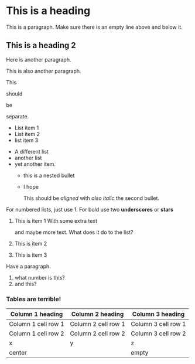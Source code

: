 # This is a heading

This is a paragraph. Make sure there is an empty line above and below it.

## This is a heading 2

Here is another paragraph.

This
is
also
another
paragraph.

This

should

be

separate.

 - List item 1
 - List item 2
 - list item 3
 
 * A different list
 * another list
 * yet another item.
   * this is a nested bullet 
   * I hope
   
     This should be _aligned_ with *also italic* the second bullet.
	 
For numbered lists, just use 1.
For bold use two __underscores__ or **stars**

1. This is item 1
   With some extra text
   
   and maybe more text. What does it do to the list?
   
1. This is item 2
1. This is item 3

Have a paragraph.

1. what number is this?
1. and this?

### Tables are terrible!

Column 1 heading | Column 2 heading | Column 3 heading 
-----------------|------------------|-----------------
Column 1 cell row 1 | Column 2 cell row 1 | Column 3 cell row 1
Column 1 cell row 2 | Column 2 cell row 2 | Column 3 cell row 2
x | y | z
center | | empty